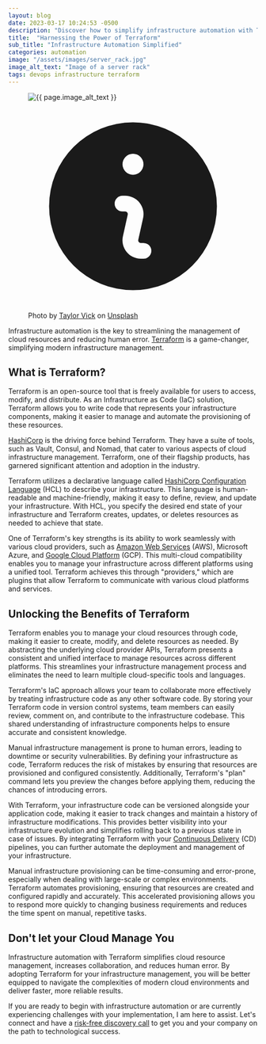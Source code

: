 ```yaml
---
layout: blog
date: 2023-03-17 10:24:53 -0500
description: "Discover how to simplify infrastructure automation with Terraform, the go-to tool for managing cloud resources with ease. Terraform is a game-changer, simplifying modern infrastructure management."
title:  "Harnessing the Power of Terraform"
sub_title: "Infrastructure Automation Simplified"
categories: automation
image: "/assets/images/server_rack.jpg"
image_alt_text: "Image of a server rack"
tags: devops infrastructure terraform
---
```

<figure class="mt-6">
  <img class="aspect-video rounded-xl bg-gray-50 object-cover" src="{{ page.image | relative_url }}" alt="{{ page.image_alt_text }}">
  <figcaption class="mt-2 flex gap-x-2 text-sm text-gray-400">
    <svg class="mt-0.5 h-5 w-5 flex-none text-gray-300" viewBox="0 0 20 20" fill="currentColor" aria-hidden="true">
      <path fill-rule="evenodd" d="M18 10a8 8 0 11-16 0 8 8 0 0116 0zm-7-4a1 1 0 11-2 0 1 1 0 012 0zM9 9a.75.75 0 000 1.5h.253a.25.25 0 01.244.304l-.459 2.066A1.75 1.75 0 0010.747 15H11a.75.75 0 000-1.5h-.253a.25.25 0 01-.244-.304l.459-2.066A1.75 1.75 0 009.253 9H9z" clip-rule="evenodd" />
    </svg>
    Photo by <a href="https://unsplash.com/@tvick?utm_source=unsplash&utm_medium=referral&utm_content=creditCopyText" target="_blank">Taylor Vick</a> on <a href="https://unsplash.com/photos/M5tzZtFCOfs?utm_source=unsplash&utm_medium=referral&utm_content=creditCopyText" target="_blank">Unsplash</a>
  </figcaption>
</figure>

<p class="mt-4">
Infrastructure automation is the key to streamlining the management of cloud resources and reducing human error. <a href="https://www.terraform.io" class="underline text-sky-500" target="_blank">Terraform</a> is a game-changer, simplifying modern infrastructure management.</p>

<h2 class="mt-6 text-2xl font-bold tracking-tight text-gray-900">What is Terraform?</h2>

<p class="mt-2">Terraform is an open-source tool that is freely available for users to access, modify, and distribute. As an Infrastructure as Code (IaC) solution, Terraform allows you to write code that represents your infrastructure components, making it easier to manage and automate the provisioning of these resources.</p>

<p class="mt-5 text-xl leading-8"><a href="https://www.hashicorp.com" class="underline text-sky-500" target="_blank">HashiCorp</a> is the driving force behind Terraform. They have a suite of tools, such as Vault, Consul, and Nomad, that cater to various aspects of cloud infrastructure management. Terraform, one of their flagship products, has garnered significant attention and adoption in the industry.</p>

<p class="mt-5">Terraform utilizes a declarative language called <a href="https://developer.hashicorp.com/terraform/language/syntax/configuration" class="underline text-sky-500" target="_blank">HashiCorp Configuration Language</a> (HCL) to describe your infrastructure. This language is human-readable and machine-friendly, making it easy to define, review, and update your infrastructure. With HCL, you specify the desired end state of your infrastructure and Terraform creates, updates, or deletes resources as needed to achieve that state.</p>

<p class="mt-5">One of Terraform's key strengths is its ability to work seamlessly with various cloud providers, such as <a href="https://aws.amazon.com" class="underline text-sky-500" target="_blank">Amazon Web Services</a> (AWS), Microsoft Azure, and <a href="https://cloud.google.com" class="underline text-sky-500" target="_blank">Google Cloud Platform</a> (GCP). This multi-cloud compatibility enables you to manage your infrastructure across different platforms using a unified tool. Terraform achieves this through "providers," which are plugins that allow Terraform to communicate with various cloud platforms and services.</p>

<h2 class="mt-6 text-2xl font-bold tracking-tight text-gray-900">Unlocking the Benefits of Terraform</h2>

<p class="mt-4">Terraform enables you to manage your cloud resources through code, making it easier to create, modify, and delete resources as needed. By abstracting the underlying cloud provider APIs, Terraform presents a consistent and unified interface to manage resources across different platforms. This streamlines your infrastructure management process and eliminates the need to learn multiple cloud-specific tools and languages.</p>

<p class="mt-5">Terraform's IaC approach allows your team to collaborate more effectively by treating infrastructure code as any other software code. By storing your Terraform code in version control systems, team members can easily review, comment on, and contribute to the infrastructure codebase. This shared understanding of infrastructure components helps to ensure accurate and consistent knowledge.</p>

<p class="mt-5">Manual infrastructure management is prone to human errors, leading to downtime or security vulnerabilities. By defining your infrastructure as code, Terraform reduces the risk of mistakes by ensuring that resources are provisioned and configured consistently. Additionally, Terraform's "plan" command lets you preview the changes before applying them, reducing the chances of introducing errors.</p>

<p class="mt-5">With Terraform, your infrastructure code can be versioned alongside your application code, making it easier to track changes and maintain a history of infrastructure modifications. This provides better visibility into your infrastructure evolution and simplifies rolling back to a previous state in case of issues. By integrating Terraform with your <a href="https://martinfowler.com/bliki/ContinuousDelivery.html" class="underline text-sky-500">Continuous Delivery</a> (CD) pipelines, you can further automate the deployment and management of your infrastructure.</p>

<p class="mt-5">Manual infrastructure provisioning can be time-consuming and error-prone, especially when dealing with large-scale or complex environments. Terraform automates provisioning, ensuring that resources are created and configured rapidly and accurately. This accelerated provisioning allows you to respond more quickly to changing business requirements and reduces the time spent on manual, repetitive tasks.</p>

<h2 class="mt-6 text-2xl font-bold tracking-tight text-gray-900">Don't let your Cloud Manage You</h2>

<p class="mt-2">Infrastructure automation with Terraform simplifies cloud resource management, increases collaboration, and reduces human error. By adopting Terraform for your infrastructure management, you will be better equipped to navigate the complexities of modern cloud environments and deliver faster, more reliable results.</p>

<p class="mt-2">If you are ready to begin with infrastructure automation or are currently experiencing challenges with your implementation, I am here to assist. Let's connect and have a <a href="https://jeffdevine.com#contact-form" class="underline text-sky-500">risk-free discovery call</a> to get you and your company on the path to technological success.</p>
